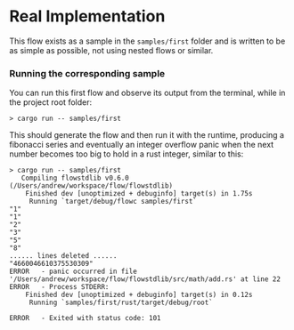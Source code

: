 # Real Implementation

This flow exists as a sample in the `samples/first` folder and is written to be as simple as possible,
not using nested flows or similar.

### Running the corresponding sample
You can run this first flow and observe its output from the terminal, while in the project root folder:

```
> cargo run -- samples/first
```

This should generate the flow and then run it with the runtime, producing a fibonacci series and eventually an
integer overflow panic when the next number becomes too big to hold in a rust integer, similar to this:

```
> cargo run -- samples/first
   Compiling flowstdlib v0.6.0 (/Users/andrew/workspace/flow/flowstdlib)
    Finished dev [unoptimized + debuginfo] target(s) in 1.75s
     Running `target/debug/flowc samples/first`
"1"
"1"
"2"
"3"
"5"
"8"
...... lines deleted ......
"4660046610375530309"
ERROR	- panic occurred in file '/Users/andrew/workspace/flow/flowstdlib/src/math/add.rs' at line 22
ERROR	- Process STDERR:
    Finished dev [unoptimized + debuginfo] target(s) in 0.12s
     Running `samples/first/rust/target/debug/root`

ERROR	- Exited with status code: 101
```

